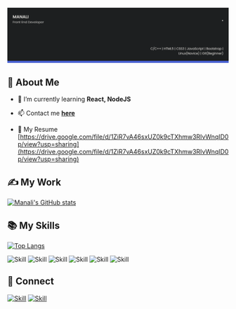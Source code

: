 ![Manali's-cover](./cover_img.png)

## 🧔 About Me

- 🌱 I’m currently learning **React, NodeJS**

- 📫 Contact me **[here](manalikumari121@gmail.com)**

- 📄 My Resume [https://drive.google.com/file/d/1ZiR7vA46sxUZ0k9cTXhmw3RIvWnqID0p/view?usp=sharing](https://drive.google.com/file/d/1ZiR7vA46sxUZ0k9cTXhmw3RIvWnqID0p/view?usp=sharing)

## ✍ My Work

[![Manali's GitHub stats](https://github-readme-stats.vercel.app/api?username=Mana21li&show_icons=true&theme=dark)](https://github.com/Mana21li)


## 📚 My Skills

[![Top Langs](https://github-readme-stats.vercel.app/api/top-langs/?username=Mana21li&layout=compact&show_icons=true&theme=dark)](https://github.com/Mana21li/Mana21li)

![Skill](https://img.shields.io/badge/C++-323330?style=for-the-badge&logo=C++&logoColor=F7DF1E)
![Skill](https://img.shields.io/badge/HTML5-E34F26?style=for-the-badge&logo=html5&logoColor=white)
![Skill](https://img.shields.io/badge/CSS3-1572B6?style=for-the-badge&logo=css3&logoColor=white)
![Skill](https://img.shields.io/badge/JavaScript-323330?style=for-the-badge&logo=javascript&logoColor=F7DF1E)
![Skill](https://img.shields.io/badge/Java-ED8B00?style=for-the-badge&logo=java&logoColor=white)
![Skill](https://img.shields.io/badge/Bootstrap-563D7C?style=for-the-badge&logo=bootstrap&logoColor=white)

## 🤝 Connect

[![Skill](https://img.shields.io/badge/LinkedIn-0077B5?style=for-the-badge&logo=linkedin&logoColor=white)](https://www.linkedin.com/in/manali-75ba171a2/)
[![Skill](https://img.shields.io/badge/GitHub-100000?style=for-the-badge&logo=github&logoColor=white)](https://github.com/Mana21li)
